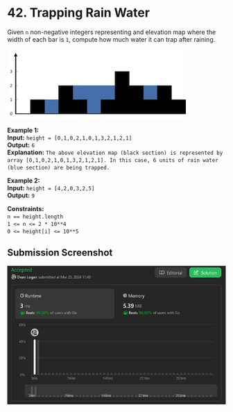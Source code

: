 # 42. Trapping Rain Water

Given `n` non-negative integers representing and elevation map where the width of each bar is `1`, compute how much water it can trap after raining.

![Image](./example-img.png)  

**Example 1:**  
    **Input:** `height = [0,1,0,2,1,0,1,3,2,1,2,1]`  
    **Output:** `6`  
    **Explanation:** `The above elevation map (black section) is represented by array [0,1,0,2,1,0,1,3,2,1,2,1]. In this case, 6 units of rain water (blue section) are being trapped.`

**Example 2:**  
    **Input:** `height = [4,2,0,3,2,5]`  
    **Output:** `9`  

**Constraints:**  
    `n == height.length`  
    `1 <= n <= 2 * 10**4`  
    `0 <= height[i] <= 10**5`  


## Submission Screenshot

![Image](./trapping-rain-water.png)